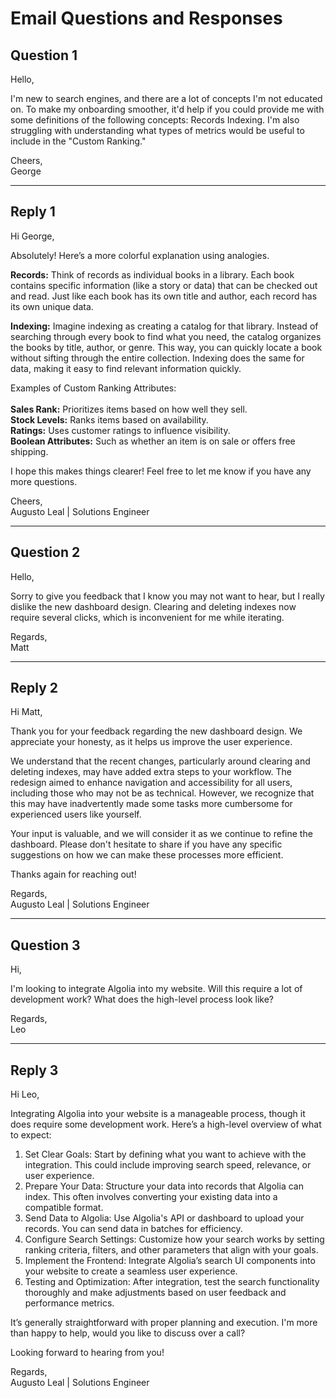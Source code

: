 # Email Questions and Responses

## Question 1

Hello,

I'm new to search engines, and there are a lot of concepts I'm not educated on. To make my onboarding smoother, it'd help if you could provide me with some definitions of the following concepts: Records Indexing. I'm also struggling with understanding what types of metrics would be useful to include in the "Custom Ranking."

Cheers,  
George

---

## Reply 1

Hi George,

Absolutely! Here’s a more colorful explanation using analogies.

**Records:** Think of records as individual books in a library. Each book contains specific information (like a story or data) that can be checked out and read. Just like each book has its own title and author, each record has its own unique data.

**Indexing:** Imagine indexing as creating a catalog for that library. Instead of searching through every book to find what you need, the catalog organizes the books by title, author, or genre. This way, you can quickly locate a book without sifting through the entire collection. Indexing does the same for data, making it easy to find relevant information quickly.

Examples of Custom Ranking Attributes:<br/><br/>
**Sales Rank:** Prioritizes items based on how well they sell.<br/>
**Stock Levels:** Ranks items based on availability.<br/>
**Ratings:** Uses customer ratings to influence visibility.<br/>
**Boolean Attributes:** Such as whether an item is on sale or offers free shipping.<br/>

I hope this makes things clearer! Feel free to let me know if you have any more questions.

Cheers,<br/>
Augusto Leal | Solutions Engineer

---

## Question 2

Hello,

Sorry to give you feedback that I know you may not want to hear, but I really dislike the new dashboard design. Clearing and deleting indexes now require several clicks, which is inconvenient for me while iterating.

Regards,  
Matt

---

## Reply 2

Hi Matt,

Thank you for your feedback regarding the new dashboard design. We appreciate your honesty, as it helps us improve the user experience.

We understand that the recent changes, particularly around clearing and deleting indexes, may have added extra steps to your workflow. The redesign aimed to enhance navigation and accessibility for all users, including those who may not be as technical. However, we recognize that this may have inadvertently made some tasks more cumbersome for experienced users like yourself.

Your input is valuable, and we will consider it as we continue to refine the dashboard. Please don't hesitate to share if you have any specific suggestions on how we can make these processes more efficient.

Thanks again for reaching out!

Regards,<br/>
Augusto Leal | Solutions Engineer  

---

## Question 3

Hi,

I'm looking to integrate Algolia into my website. Will this require a lot of development work? What does the high-level process look like?

Regards,  
Leo

---

## Reply 3

Hi Leo,

Integrating Algolia into your website is a manageable process, though it does require some development work. Here’s a high-level overview of what to expect:

1. Set Clear Goals: Start by defining what you want to achieve with the integration. This could include improving search speed, relevance, or user experience.
2. Prepare Your Data: Structure your data into records that Algolia can index. This often involves converting your existing data into a compatible format.
3. Send Data to Algolia: Use Algolia's API or dashboard to upload your records. You can send data in batches for efficiency.
4. Configure Search Settings: Customize how your search works by setting ranking criteria, filters, and other parameters that align with your goals.
5. Implement the Frontend: Integrate Algolia’s search UI components into your website to create a seamless user experience.
6. Testing and Optimization: After integration, test the search functionality thoroughly and make adjustments based on user feedback and performance metrics.

It’s generally straightforward with proper planning and execution. I'm more than happy to help, would you like to discuss over a call?

Looking forward to hearing from you!

Regards,<br/>
Augusto Leal | Solutions Engineer  
